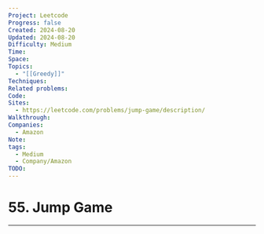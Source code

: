 ```yaml
---
Project: Leetcode
Progress: false
Created: 2024-08-20
Updated: 2024-08-20
Difficulty: Medium
Time: 
Space: 
Topics:
  - "[[Greedy]]"
Techniques: 
Related problems: 
Code: 
Sites:
  - https://leetcode.com/problems/jump-game/description/
Walkthrough: 
Companies:
  - Amazon
Note: 
tags:
  - Medium
  - Company/Amazon
TODO: 
---
```

# 55. Jump Game
---
